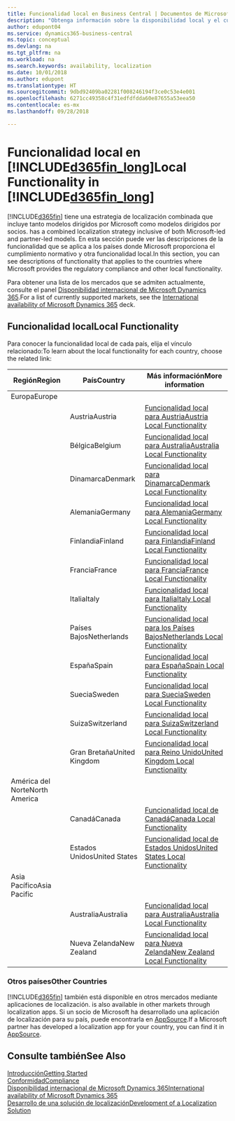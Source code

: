 ```yaml
---
title: Funcionalidad local en Business Central | Documentos de Microsoft
description: "Obtenga información sobre la disponibilidad local y el cumplimiento de las normativas de Dynamics 365 Business Central."
author: edupont04
ms.service: dynamics365-business-central
ms.topic: conceptual
ms.devlang: na
ms.tgt_pltfrm: na
ms.workload: na
ms.search.keywords: availability, localization
ms.date: 10/01/2018
ms.author: edupont
ms.translationtype: HT
ms.sourcegitcommit: 9dbd92409ba02281f008246194f3ce0c53e4e001
ms.openlocfilehash: 6271cc49358c4f31edfdfdda60e87655a53eea50
ms.contentlocale: es-mx
ms.lasthandoff: 09/28/2018

---
```

# <a name="local-functionality-in-included365finlongincludesd365finlongmdmd"></a><span data-ttu-id="3ac33-103">Funcionalidad local en [!INCLUDE[d365fin_long](includes/d365fin_long_md.md)]</span><span class="sxs-lookup"><span data-stu-id="3ac33-103">Local Functionality in [!INCLUDE[d365fin_long](includes/d365fin_long_md.md)]</span></span>
[!INCLUDE[d365fin](includes/d365fin_md.md)] <span data-ttu-id="3ac33-104">tiene una estrategia de localización combinada que incluye tanto modelos dirigidos por Microsoft como modelos dirigidos por socios.</span><span class="sxs-lookup"><span data-stu-id="3ac33-104"> has a combined localization strategy inclusive of both Microsoft-led and partner-led models.</span></span> <span data-ttu-id="3ac33-105">En esta sección puede ver las descripciones de la funcionalidad que se aplica a los países donde Microsoft proporciona el cumplimiento normativo y otra funcionalidad local.</span><span class="sxs-lookup"><span data-stu-id="3ac33-105">In this section, you can see descriptions of functionality that applies to the countries where Microsoft provides the regulatory compliance and other local functionality.</span></span>  

<span data-ttu-id="3ac33-106">Para obtener una lista de los mercados que se admiten actualmente, consulte el panel [Disponibilidad internacional de Microsoft Dynamics 365](https://docs.microsoft.com/en-us/dynamics365/get-started/availability).</span><span class="sxs-lookup"><span data-stu-id="3ac33-106">For a list of currently supported markets, see the [International availability of Microsoft Dynamics 365](https://docs.microsoft.com/en-us/dynamics365/get-started/availability) deck.</span></span>  

## <a name="local-functionality"></a><span data-ttu-id="3ac33-107">Funcionalidad local</span><span class="sxs-lookup"><span data-stu-id="3ac33-107">Local Functionality</span></span>
<span data-ttu-id="3ac33-108">Para conocer la funcionalidad local de cada país, elija el vínculo relacionado:</span><span class="sxs-lookup"><span data-stu-id="3ac33-108">To learn about the local functionality for each country, choose the related link:</span></span>

| <span data-ttu-id="3ac33-109">Región</span><span class="sxs-lookup"><span data-stu-id="3ac33-109">Region</span></span> | <span data-ttu-id="3ac33-110">País</span><span class="sxs-lookup"><span data-stu-id="3ac33-110">Country</span></span> | <span data-ttu-id="3ac33-111">Más información</span><span class="sxs-lookup"><span data-stu-id="3ac33-111">More information</span></span> |
| --- | --- |--- |
| <span data-ttu-id="3ac33-112">Europa</span><span class="sxs-lookup"><span data-stu-id="3ac33-112">Europe</span></span> |  | |
|        | <span data-ttu-id="3ac33-113">Austria</span><span class="sxs-lookup"><span data-stu-id="3ac33-113">Austria</span></span> | [<span data-ttu-id="3ac33-114">Funcionalidad local para Austria</span><span class="sxs-lookup"><span data-stu-id="3ac33-114">Austria Local Functionality</span></span>](localfunctionality/austria/austria-local-functionality.md) |
|        | <span data-ttu-id="3ac33-115">Bélgica</span><span class="sxs-lookup"><span data-stu-id="3ac33-115">Belgium</span></span> |  [<span data-ttu-id="3ac33-116">Funcionalidad local para Australia</span><span class="sxs-lookup"><span data-stu-id="3ac33-116">Australia Local Functionality</span></span>](localfunctionality/belgium/belgium-local-functionality.md) |
|        | <span data-ttu-id="3ac33-117">Dinamarca</span><span class="sxs-lookup"><span data-stu-id="3ac33-117">Denmark</span></span> | [<span data-ttu-id="3ac33-118">Funcionalidad local para Dinamarca</span><span class="sxs-lookup"><span data-stu-id="3ac33-118">Denmark Local Functionality</span></span>](localfunctionality/denmark/denmark-local-functionality.md) |
|        | <span data-ttu-id="3ac33-119">Alemania</span><span class="sxs-lookup"><span data-stu-id="3ac33-119">Germany</span></span> | [<span data-ttu-id="3ac33-120">Funcionalidad local para Alemania</span><span class="sxs-lookup"><span data-stu-id="3ac33-120">Germany Local Functionality</span></span>](localfunctionality/germany/germany-local-functionality.md) |
|        | <span data-ttu-id="3ac33-121">Finlandia</span><span class="sxs-lookup"><span data-stu-id="3ac33-121">Finland</span></span> | [<span data-ttu-id="3ac33-122">Funcionalidad local para Finlandia</span><span class="sxs-lookup"><span data-stu-id="3ac33-122">Finland Local Functionality</span></span>](localfunctionality/finland/finland-local-functionality.md) |
|        | <span data-ttu-id="3ac33-123">Francia</span><span class="sxs-lookup"><span data-stu-id="3ac33-123">France</span></span> | [<span data-ttu-id="3ac33-124">Funcionalidad local para Francia</span><span class="sxs-lookup"><span data-stu-id="3ac33-124">France Local Functionality</span></span>](localfunctionality/france/france-local-functionality.md) |
|        | <span data-ttu-id="3ac33-125">Italia</span><span class="sxs-lookup"><span data-stu-id="3ac33-125">Italy</span></span> | [<span data-ttu-id="3ac33-126">Funcionalidad local para Italia</span><span class="sxs-lookup"><span data-stu-id="3ac33-126">Italy Local Functionality</span></span>](localfunctionality/italy/italy-local-functionality.md) |
|        | <span data-ttu-id="3ac33-127">Países Bajos</span><span class="sxs-lookup"><span data-stu-id="3ac33-127">Netherlands</span></span> | [<span data-ttu-id="3ac33-128">Funcionalidad local para los Países Bajos</span><span class="sxs-lookup"><span data-stu-id="3ac33-128">Netherlands Local Functionality</span></span>](localfunctionality/netherlands/netherlands-local-functionality.md) |
|        | <span data-ttu-id="3ac33-129">España</span><span class="sxs-lookup"><span data-stu-id="3ac33-129">Spain</span></span> | [<span data-ttu-id="3ac33-130">Funcionalidad local para España</span><span class="sxs-lookup"><span data-stu-id="3ac33-130">Spain Local Functionality</span></span>](localfunctionality/spain/spain-local-functionality.md) |
|        | <span data-ttu-id="3ac33-131">Suecia</span><span class="sxs-lookup"><span data-stu-id="3ac33-131">Sweden</span></span> | [<span data-ttu-id="3ac33-132">Funcionalidad local para Suecia</span><span class="sxs-lookup"><span data-stu-id="3ac33-132">Sweden Local Functionality</span></span>](localfunctionality/sweden/sweden-local-functionality.md) |
|        | <span data-ttu-id="3ac33-133">Suiza</span><span class="sxs-lookup"><span data-stu-id="3ac33-133">Switzerland</span></span> | [<span data-ttu-id="3ac33-134">Funcionalidad local para Suiza</span><span class="sxs-lookup"><span data-stu-id="3ac33-134">Switzerland Local Functionality</span></span>](localfunctionality/switzerland/switzerland-local-functionality.md) |
|        | <span data-ttu-id="3ac33-135">Gran Bretaña</span><span class="sxs-lookup"><span data-stu-id="3ac33-135">United Kingdom</span></span> | [<span data-ttu-id="3ac33-136">Funcionalidad local para Reino Unido</span><span class="sxs-lookup"><span data-stu-id="3ac33-136">United Kingdom Local Functionality</span></span>](localfunctionality/unitedkingdom/united-kingdom-local-functionality.md) |
| <span data-ttu-id="3ac33-137">América del Norte</span><span class="sxs-lookup"><span data-stu-id="3ac33-137">North America</span></span> |       |  |
|               | <span data-ttu-id="3ac33-138">Canadá</span><span class="sxs-lookup"><span data-stu-id="3ac33-138">Canada</span></span>|[<span data-ttu-id="3ac33-139">Funcionalidad local de Canadá</span><span class="sxs-lookup"><span data-stu-id="3ac33-139">Canada Local Functionality</span></span>](localfunctionality/canada/canada-local-functionality.md) |
|               | <span data-ttu-id="3ac33-140">Estados Unidos</span><span class="sxs-lookup"><span data-stu-id="3ac33-140">United States</span></span>|[<span data-ttu-id="3ac33-141">Funcionalidad local de Estados Unidos</span><span class="sxs-lookup"><span data-stu-id="3ac33-141">United States Local Functionality</span></span>](localfunctionality/unitedstates/united-states-local-functionality.md) |
| <span data-ttu-id="3ac33-142">Asia Pacífico</span><span class="sxs-lookup"><span data-stu-id="3ac33-142">Asia Pacific</span></span> |       |  |
|        | <span data-ttu-id="3ac33-143">Australia</span><span class="sxs-lookup"><span data-stu-id="3ac33-143">Australia</span></span> | [<span data-ttu-id="3ac33-144">Funcionalidad local para Australia</span><span class="sxs-lookup"><span data-stu-id="3ac33-144">Australia Local Functionality</span></span>](localfunctionality/australia/australia-local-functionality.md) |
|        | <span data-ttu-id="3ac33-145">Nueva Zelanda</span><span class="sxs-lookup"><span data-stu-id="3ac33-145">New Zealand</span></span> | [<span data-ttu-id="3ac33-146">Funcionalidad local para Nueva Zelanda</span><span class="sxs-lookup"><span data-stu-id="3ac33-146">New Zealand Local Functionality</span></span>](localfunctionality/newzealand/new-zealand-local-functionality.md) |

### <a name="other-countries"></a><span data-ttu-id="3ac33-147">Otros países</span><span class="sxs-lookup"><span data-stu-id="3ac33-147">Other Countries</span></span>
[!INCLUDE[d365fin](includes/d365fin_md.md)] <span data-ttu-id="3ac33-148">también está disponible en otros mercados mediante aplicaciones de localización.</span><span class="sxs-lookup"><span data-stu-id="3ac33-148"> is also available in other markets through localization apps.</span></span> <span data-ttu-id="3ac33-149">Si un socio de Microsoft ha desarrollado una aplicación de localización para su país, puede encontrarla en [AppSource](https://appsource.microsoft.com/en-us/product/dynamics-365-business-central/).</span><span class="sxs-lookup"><span data-stu-id="3ac33-149">If a Microsoft partner has developed a localization app for your country, you can find it in [AppSource](https://appsource.microsoft.com/en-us/product/dynamics-365-business-central/).</span></span>

## <a name="see-also"></a><span data-ttu-id="3ac33-150">Consulte también</span><span class="sxs-lookup"><span data-stu-id="3ac33-150">See Also</span></span>
[<span data-ttu-id="3ac33-151">Introducción</span><span class="sxs-lookup"><span data-stu-id="3ac33-151">Getting Started</span></span>](product-get-started.md)  
[<span data-ttu-id="3ac33-152">Conformidad</span><span class="sxs-lookup"><span data-stu-id="3ac33-152">Compliance</span></span>](compliance/compliance-overview.md)  
[<span data-ttu-id="3ac33-153">Disponibilidad internacional de Microsoft Dynamics 365</span><span class="sxs-lookup"><span data-stu-id="3ac33-153">International availability of Microsoft Dynamics 365</span></span>](https://docs.microsoft.com/en-us/dynamics365/get-started/availability)  
[<span data-ttu-id="3ac33-154">Desarrollo de una solución de localización</span><span class="sxs-lookup"><span data-stu-id="3ac33-154">Development of a Localization Solution</span></span>](/dynamics365/business-central/dev-itpro/developer/readiness/readiness-develop-localization)  

